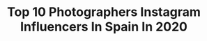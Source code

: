 ---
title: Top 10 Photographers Instagram Influencers In Spain In 2020
description: >-
  Find top photographers Instagram influencers in Spain in 2020. Most popular hashtags: #beautiful #spain #sunset #love.
platform: Instagram
profiles:
  - username: "sergioheads"
    fullname: >-
      Sergio Cabezas
    location: "Spain"
    followers: 57168
    engagement: 764
    commentsToLikes: 0.008017
    avatar: "https://scontent-amt2-1.cdninstagram.com/v/t51.2885-19/s320x320/79633493_577333699710368_7536258880976715776_n.jpg?_nc_ht=scontent-amt2-1.cdninstagram.com&_nc_ohc=ZIYBUECl0vIAX_DOIZn&oh=4109e7375dccaf19438bebf27f484be8&oe=5EB878A0"
    verified: false
    hashtags: "#covid, #vegan, #lifestyle, #veggie"
  - username: "iizquierdo"
    fullname: >-
      Ignacio Izquierdo
    location: "Spain"
    followers: 9709
    engagement: 675
    commentsToLikes: 0.053424
    avatar: "https://scontent-ams4-1.cdninstagram.com/v/t51.2885-19/s320x320/18094894_614953905374679_87095837909319680_a.jpg?_nc_ht=scontent-ams4-1.cdninstagram.com&_nc_ohc=6Vag-azTvmoAX8Urob4&oh=47c3968ec9eeb9c54892b8b04fdf2f90&oe=5EBBB8D3"
    verified: false
    hashtags: "#palenciaesturismo, #ourlonrlyplanet, #arquitectura, #picogilbo"
  - username: "danphto"
    fullname: >-
      𝑫𝒂𝒏𝒑𝒉𝒕𝒐 ⚡️
    location: "Spain"
    followers: 73809
    engagement: 1004
    commentsToLikes: 0.035409
    avatar: "https://scontent-lhr8-1.cdninstagram.com/v/t51.2885-19/s320x320/85112385_508728703158024_2438873397799682048_n.jpg?_nc_ht=scontent-lhr8-1.cdninstagram.com&_nc_ohc=9XFxMYuCSmcAX8X9PhD&oh=874fd10ff02026e92b68e104ecd6b820&oe=5EB98F1A"
    verified: false
    hashtags: "#quedateencasa"
  - username: "parcerico"
    fullname: >-
      PARCE🇨🇴
    location: "Spain"
    followers: 329548
    engagement: 1058
    commentsToLikes: 0.025821
    avatar: "https://scontent-lhr8-1.cdninstagram.com/v/t51.2885-19/s320x320/92190062_1260640780993670_2729052950369402880_n.jpg?_nc_ht=scontent-lhr8-1.cdninstagram.com&_nc_ohc=wugaPDVfUQsAX_AKkbs&oh=45487eb68b1dbf254163ef1818bb687e&oe=5EB9A9EB"
    verified: false
    hashtags: ""
  - username: "neosphotography_"
    fullname: >-
      NEOS photography
    location: "Spain"
    followers: 18641
    engagement: 924
    commentsToLikes: 0.048577
    avatar: "https://scontent-ams4-1.cdninstagram.com/v/t51.2885-19/s320x320/70919929_467423670652678_1090775221914304512_n.jpg?_nc_ht=scontent-ams4-1.cdninstagram.com&_nc_ohc=5n2jEIfVh8IAX_WMNP1&oh=299798aa2342b00eb376176aac6a33ae&oe=5EB9E452"
    verified: false
    hashtags: "#supercars, #nikon, #sigmart, #weiderlovers"
  - username: "felix_espinar"
    fullname: >-
      Félix Espinar 📷 | Portrait
    location: "Spain"
    followers: 10159
    engagement: 1036
    commentsToLikes: 0.068452
    avatar: "https://scontent-ams4-1.cdninstagram.com/v/t51.2885-19/s320x320/84547826_122647995813987_4743472180757528576_n.jpg?_nc_ht=scontent-ams4-1.cdninstagram.com&_nc_ohc=xK-_MVAh24UAX95tc3J&oh=9cf374a0097d4b4910f508422cd382a6&oe=5EBA7336"
    verified: false
    hashtags: "#tumblr, #simetry, #hypebeast, #marcosalbercaencasa"
  - username: "pk.ph"
    fullname: >-
      Paula Kerbs Fotografía
    location: "Spain"
    followers: 17808
    engagement: 661
    commentsToLikes: 0.095029
    avatar: "https://scontent-atl3-1.cdninstagram.com/v/t51.2885-19/s320x320/90877465_206768697428054_3716008212760100864_n.jpg?_nc_ht=scontent-atl3-1.cdninstagram.com&_nc_ohc=jHwP-VmPMxYAX8Kr5ar&oh=e56031f995fac807033eb1c86d23c343&oe=5EBC0A65"
    verified: false
    hashtags: "#loquesoy, #altamodaargentina, #lospersonajesdela, #italia"
  - username: "volynskaia_anna"
    fullname: >-
      Фотограф  Барселона Barcelona
    location: "Spain"
    followers: 41185
    engagement: 388
    commentsToLikes: 0.078435
    avatar: "https://scontent-ams4-1.cdninstagram.com/v/t51.2885-19/s320x320/52410687_774687429582730_6092326567239745536_n.jpg?_nc_ht=scontent-ams4-1.cdninstagram.com&_nc_ohc=N3snKsjJxk8AX_krJWg&oh=6de353f06d2833ad71edf810a9d5ef73&oe=5EB7D390"
    verified: false
    hashtags: "#barcelonaphotographer, #barcelonaphotography, #photographerinbarcelona, #sesionesfotograficas"
  - username: "martaperezfotografia"
    fullname: >-
      Marta • Fotógrafo de bodas
    location: "Spain"
    followers: 7546
    engagement: 856
    commentsToLikes: 0.105726
    avatar: "https://scontent-ams4-1.cdninstagram.com/v/t51.2885-19/s320x320/72486842_618595198945913_8604982980584144896_n.jpg?_nc_ht=scontent-ams4-1.cdninstagram.com&_nc_ohc=B6JE4rzP3Y0AX_EvY2u&oh=664daa5fc75296375c7eb53090e3b782&oe=5EB9DCBA"
    verified: false
    hashtags: "#feliza, #wedding, #menorcawedding, #weddingnewyork"
  - username: "latxina"
    fullname: >-
      Monika Frias
    location: "Spain"
    followers: 19179
    engagement: 466
    commentsToLikes: 0.060504
    avatar: "https://scontent-ams4-1.cdninstagram.com/v/t51.2885-19/s320x320/12224297_1639103489693787_635189540_a.jpg?_nc_ht=scontent-ams4-1.cdninstagram.com&_nc_ohc=0WAJB_OKWVcAX8kE2kM&oh=942643f94584852b3eee4e3a7c941561&oe=5EB8B0ED"
    verified: false
    hashtags: ""
---